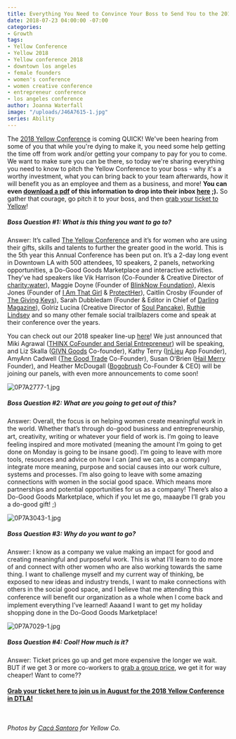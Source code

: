 ```yaml
---
title: Everything You Need to Convince Your Boss to Send You to the 2018 Yellow Conference
date: 2018-07-23 04:00:00 -07:00
categories:
- Growth
tags:
- Yellow Conference
- Yellow 2018
- Yellow conference 2018
- downtown los angeles
- female founders
- women's conference
- women creative conference
- entrepreneur conference
- los angeles conference
author: Joanna Waterfall
image: "/uploads/J46A7615-1.jpg"
series: Ability
---
```


The [2018 Yellow Conference](https://yellowco.co/conference/) is coming QUICK! We've been hearing from some of you that while you're dying to make it, you need some help getting the time off from work and/or getting your company to pay for you to come. We want to make sure you can be there, so today we're sharing everything you need to know to pitch the Yellow Conference to your boss - why it's a worthy investment, what you can bring back to your team afterwards, how it will benefit you as an employee and them as a business, and more! **You can even [download a pdf](https://www.dropbox.com/s/0ro6sfa415zade6/Convince-Your-Boss-Yellow-2018.pdf?dl=0) of this information to drop into their inbox [here](https://www.dropbox.com/s/0ro6sfa415zade6/Convince-Your-Boss-Yellow-2018.pdf?dl=0) ;).** So gather that courage, go pitch it to your boss, and then [grab your ticket to Yellow](https://yellowco.co/conference/)!

##### Boss Question #1: What is this thing you want to go to?

Answer: It’s called [The Yellow Conference](https://yellowco.co/conference/) and it’s for women who are using their gifts, skills and talents to further the greater good in the world. This is the 5th year this Annual Conference has been put on. It’s a 2-day long event in Downtown LA with 500 attendees, 10 speakers, 2 panels, networking opportunities, a Do-Good Goods Marketplace and interactive activities. They’ve had speakers like Vik Harrison (Co-Founder & Creative Director of [charity:water](https://www.charitywater.org/)), Maggie Doyne (Founder of [BlinkNow Foundation](https://blinknow.org/)), Alexis Jones (Founder of [I Am That Girl](http://www.iamthatgirl.org/) & [ProtectHer](https://protecther.com/)), Caitlin Crosby (Founder of [The Giving Keys](https://www.thegivingkeys.com/)), Sarah Dubbledam (Founder & Editor in Chief of [Darling Magazine](https://darlingmagazine.org/)), Golriz Lucina (Creative Director of [Soul Pancake](http://soulpancake.com/)), [Ruthie Lindsey](http://www.ruthielindsey.com/) and so many other female social trailblazers come and speak at their conference over the years.

You can check out our 2018 speaker line-up [here](https://yellowco.co/conference/)! We just announced that Miki Agrawal ([THINX CoFounder and Serial Entrepreneur](https://www.mikiagrawal.com/)) will be speaking, and Liz Skalla ([GIVN Goods](https://www.givnwater.com/) Co-founder), Kathy Terry ([InLieu](https://www.inlieu.com/) App Founder), AmyAnn Cadwell ([The Good Trade](http://www.thegoodtrade.com/) Co-Founder), Susan O'Brien ([Hail Merry](https://hailmerry.com/) Founder), and Heather McDougall ([Bogobrush](https://www.bogobrush.com/) Co-Founder & CEO) will be joining our panels, with even more announcements to come soon!

![0P7A2777-1.jpg](/uploads/0P7A2777-1.jpg)

##### Boss Question #2: What are you going to get out of this?

Answer: Overall, the focus is on helping women create meaningful work in the world. Whether that’s through do-good business and entrepreneurship, art, creativity, writing or whatever your ﬁeld of work is. I’m going to leave feeling inspired and more motivated (meaning the amount I’m going to get done on Monday is going to be insane good). I’m going to leave with more tools, resources and advice on how I can (and we can, as a company) integrate more meaning, purpose and social causes into our work culture, systems and processes. I’m also going to leave with some amazing connections with women in the social good space. Which means more partnerships and potential opportunities for us as a company! There’s also a Do-Good Goods Marketplace, which if you let me go, maaaybe I’ll grab you a do-good gift! ;)

![0P7A3043-1.jpg](/uploads/0P7A3043-1.jpg)

##### Boss Question #3: Why do you want to go?

Answer: I know as a company we value making an impact for good and creating meaningful and purposeful work. This is what I’ll learn to do more of and connect with other women who are also working towards the same thing. I want to challenge myself and my current way of thinking, be exposed to new ideas and industry trends, I want to make connections with others in the social good space, and I believe that me attending this conference will beneﬁt our organization as a whole when I come back and implement everything I’ve learned! Aaaand I want to get my holiday shopping done in the Do-Good Goods Marketplace!

![0P7A7029-1.jpg](/uploads/0P7A7029-1.jpg)

##### Boss Question #4: Cool! How much is it?

Answer: Ticket prices go up and get more expensive the longer we wait. BUT if we get 3 or more co-workers to [grab a group price](https://yellowco.co/conference/), we get it for way cheaper! Want to come??

#### [Grab your ticket here to join us in August for the 2018 Yellow Conference in DTLA!](https://yellowco.co/conference/)

<br>

_Photos by [Cacá Santoro](http://cacasantoro.com/) for Yellow Co._